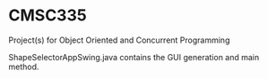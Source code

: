 # CMSC335
Project(s) for Object Oriented and Concurrent Programming


ShapeSelectorAppSwing.java contains the GUI generation and main method.
